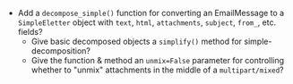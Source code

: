 - Add a `decompose_simple()` function for converting an EmailMessage to a
  `SimpleEletter` object with `text`, `html`, `attachments`, `subject`,
  `from_`, etc. fields?
    - Give basic decomposed objects a `simplify()` method for
      simple-decomposition?
    - Give the function & method an `unmix=False` parameter for controlling
      whether to "unmix" attachments in the middle of a `multipart/mixed`?
